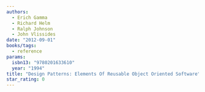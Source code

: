 ```yaml
---
authors:
  - Erich Gamma
  - Richard Helm
  - Ralph Johnson
  - John Vlissides
date: "2012-09-01"
books/tags:
  - reference
params:
  isbn13: "9780201633610"
  year: "1994"
title: "Design Patterns: Elements Of Reusable Object Oriented Software"
star_rating: 0
---
```


<!--more-->
